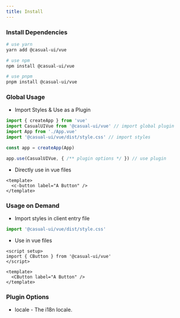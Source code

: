```yaml
---
title: Install
---
```


### Install Dependencies

```sh
# use yarn
yarn add @casual-ui/vue

# use npm
npm install @casual-ui/vue

# use pnpm
pnpm install @casual-ui/vue
```

### Global Usage

- Import Styles & Use as a Plugin

```js
import { createApp } from 'vue'
import CasualUIVue from '@casual-ui/vue' // import global plugin
import App from './App.vue'
import '@casual-ui/vue/dist/style.css' // import styles

const app = createApp(App)

app.use(CasualUIVue, { /** plugin options */ }) // use plugin
```

- Directly use in vue files

```vue
<template>
  <c-button label="A Button" />
</template>
```

### Usage on Demand

- Import styles in client entry file

```js
import '@casual-ui/vue/dist/style.css'
```

- Use in vue files

```vue
<script setup>
import { CButton } from '@casual-ui/vue'
</script>

<template>
  <CButton label="A Button" />
</template>
```

### Plugin Options

* locale - The i18n locale.